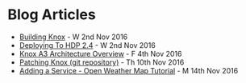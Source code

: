 # Blog Articles

  * [Building Knox](/blog/BUILDING_KNOX.md) - W 2nd Nov 2016
  * [Deploying To HDP 2.4](/blog/DEPLOYING_TO_HDP_2.4.md) - W 2nd Nov 2016
  * [Knox A3 Architecture Overview](/blog/KNOX_A3AO.md) - F 4th Nov 2016
  * [Patching Knox (git repository)](/blog/PATCHING.md) - Th 10th Nov 2016
  * [Adding a Service - Open Weather Map Tutorial](/blog/KNOX_OPENWEATHER_MAP_TUTORIAL.md) - M 14th Nov 2016

